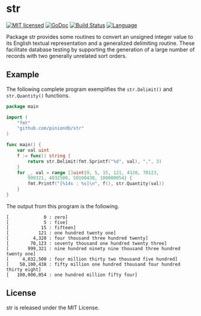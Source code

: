 # str 

[![MIT licensed](https://img.shields.io/badge/license-MIT-blue.svg)](https://raw.githubusercontent.com/piniondb/store/master/LICENSE)
[![GoDoc](https://godoc.org/github.com/piniondb/str?status.svg)](https://godoc.org/github.com/piniondb/str)
[![Build Status](https://travis-ci.org/piniondb/str.svg?branch=master)](https://travis-ci.org/piniondb/str)
[![Language](https://img.shields.io/badge/language-go-blue.svg)](https://golang.org/)

Package str provides some routines to convert an unsigned integer value to its
English textual representation and a generalized delimiting routine. These
facilitate database testing by supporting the generation of a large number of
records with two generally unrelated sort orders.

## Example

The following complete program exemplifies the `str.Delimit()` and
`str.Quantity()` functions.

```go
package main

import (
    "fmt"
    "github.com/piniondb/str"
)

func main() {
    var val uint
    f := func() string {
        return str.Delimit(fmt.Sprintf("%d", val), ",", 3)
    }
    for _, val = range []uint{0, 5, 15, 121, 4320, 70123,
        999321, 4032500, 50100438, 100000054} {
        fmt.Printf("[%14s : %s]\n", f(), str.Quantity(val))
    }
}
```

The output from this program is the following.

    [             0 : zero]
    [             5 : five]
    [            15 : fifteen]
    [           121 : one hundred twenty one]
    [         4,320 : four thousand three hundred twenty]
    [        70,123 : seventy thousand one hundred twenty three]
    [       999,321 : nine hundred ninety nine thousand three hundred twenty one]
    [     4,032,500 : four million thirty two thousand five hundred]
    [    50,100,438 : fifty million one hundred thousand four hundred thirty eight]
    [   100,000,054 : one hundred million fifty four]

## License

str is released under the MIT License.

